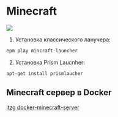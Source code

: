 # Minecraft

![](https://encrypted-tbn0.gstatic.com/images?q=tbn:ANd9GcSmUvGHr1oSKz2OdywFk7kXobu1yg6eJw2Mog&s)

1. Установка классического ланучера:
```bash
epm play mincraft-launcher
```

2. Установка Prism Laucnher:
```bash
apt-get install prismlaucher
```


## Minecraft сервер в Docker

[itzg docker-minecraft-server](https://github.com/itzg/docker-minecraft-server)